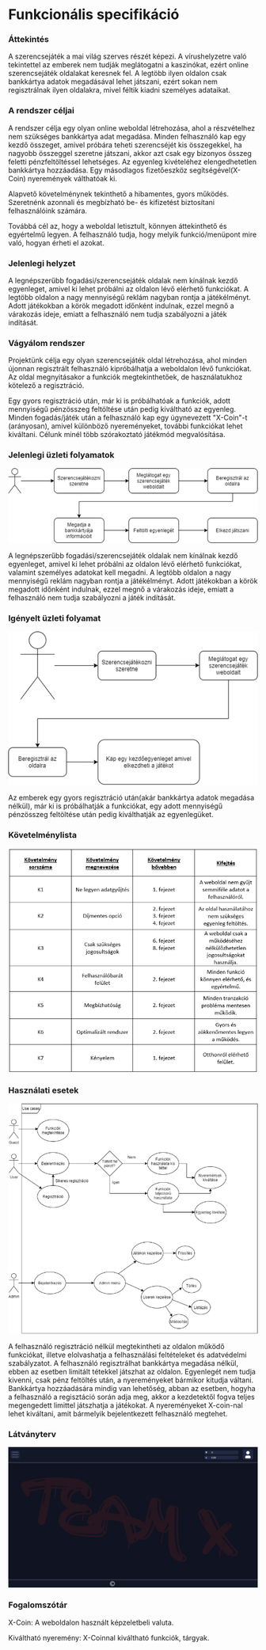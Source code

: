 # Funkcionális specifikáció

### Áttekintés

A szerencsejáték a mai világ szerves részét képezi. A vírushelyzetre való tekintettel az emberek nem tudják meglátogatni a kaszinókat, ezért online szerencsejáték oldalakat keresnek fel. A legtöbb ilyen oldalon csak bankkártya adatok megadásával lehet játszani, ezért sokan nem regisztrálnak ilyen oldalakra, mivel féltik kiadni személyes adataikat.

### A rendszer céljai

A rendszer célja egy olyan online weboldal létrehozása, ahol a részvételhez nem szükséges bankkártya adat megadása. Minden felhasználó kap egy kezdő összeget, amivel próbára teheti szerencséjét kis összegekkel, ha nagyobb összeggel szeretne játszani, akkor azt csak egy bizonyos összeg feletti pénzfeltöltéssel lehetséges. Az egyenleg kivételéhez elengedhetetlen bankkártya hozzáadása. Egy másodlagos fizetőeszköz segítségével(X-Coin) nyeremények válthatóak ki.

Alapvető követelménynek tekinthető a hibamentes, gyors működés. Szeretnénk azonnali és megbízható be- és kifizetést biztosítani felhasználóink számára.

Továbbá cél az, hogy a weboldal letisztult, könnyen áttekinthető és egyértelmű legyen. A felhasználó tudja, hogy melyik funkció/menüpont mire való, hogyan érheti el azokat.

### Jelenlegi helyzet

A legnépszerűbb fogadási/szerencsejáték oldalak nem kínálnak kezdő egyenleget, amivel ki lehet próbálni az oldalon lévő elérhető funkciókat. A legtöbb oldalon a nagy mennyiségű reklám nagyban rontja a játékélményt. Adott játékokban a körök megadott időnként indulnak, ezzel megnő a várakozás ideje, emiatt a felhasználó nem tudja szabályozni a játék indítását.

### Vágyálom rendszer

Projektünk célja egy olyan szerencsejáték oldal létrehozása, ahol minden újonnan regisztrált felhasználó kipróbálhatja a weboldalon lévő funkciókat.  
Az oldal megnyitásakor a funkciók megtekinthetőek, de használatukhoz kötelező a regisztráció.

Egy gyors regisztráció után, már ki is próbálhatóak a funkciók, adott mennyiségű pénzösszeg feltöltése után pedig kiváltható az egyenleg.
Minden fogadás/játék után a felhasználó kap egy úgynevezett "X-Coin"-t (arányosan), amivel különböző nyereményeket, további funkciókat lehet kiváltani.
Célunk minél több szórakoztató játékmód megvalósítása.

### Jelenlegi üzleti folyamatok

![Jelenlegi üzleti folyamatok](/Pictures/jelenlegi-uzleti-folyamatok.png)

A legnépszerűbb fogadási/szerencsejáték oldalak nem kínálnak kezdő egyenleget, amivel ki lehet próbálni az oldalon lévő elérhető funkciókat, valamint személyes adatokat kell megadni. A legtöbb oldalon a nagy mennyiségű reklám nagyban rontja a játékélményt. Adott játékokban a körök megadott időnként indulnak, ezzel megnő a várakozás ideje, emiatt a felhasználó nem tudja szabályozni a játék indítását.

### Igényelt üzleti folyamat

![Igényelt üzleti folyamat](/Pictures/igenyelt-uzleti-folyamat.png)

Az emberek egy gyors regisztráció után(akár bankkártya adatok megadása nélkül), már ki is próbálhatják a funkciókat, egy adott mennyiségű pénzösszeg feltöltése után pedig kiválthatják az egyenlegüket.

### Követelménylista

![Követelménylista](/Pictures/kovetelmeny-lista.png)

### Használati esetek

![Használati esetek](/Pictures/use-cases.png)

A felhasználó regisztráció nélkül megtekintheti az oldalon működő funkciókat, illetve elolvashatja a felhasználási feltételeket és adatvédelmi szabályzatot.
A felhasználó regisztrálhat bankkártya megadása nélkül, ebben az esetben limitált tétekkel játszhat az oldalon. Egyenlegét nem tudja kivenni, csak pénz feltöltés után, a nyereményeket bármikor kitudja váltani. Bankkártya hozzáadására mindig van lehetőség, abban az esetben, hogyha a felhasználó a regisztáció során adja meg, akkor a kezdetektől fogva teljes megengedett limittel játszhatja a játékokat.
A nyereményeket X-coin-nal lehet kiváltani, amit bármelyik bejelentkezett felhasználó megtehet.

### Látványterv

![Látványterv](/Pictures/latvanyterv.png)

### Fogalomszótár

X-Coin: A weboldalon használt képzeletbeli valuta.

Kiváltható nyeremény: X-Coinnal kiváltható funkciók, tárgyak.
